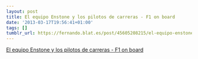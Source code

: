 ```yaml
---
layout: post
title: El equipo Enstone y los pilotos de carreras - F1 on board
date: '2013-03-17T19:56:41+01:00'
tags: []
tumblr_url: https://fernando.blat.es/post/45605208215/el-equipo-enstone-y-los-pilotos-de-carreras-f1
---
```

[El equipo Enstone y los pilotos de carreras - F1 on board](http://blogs.f1aldia.com/f1onboard/equipo-enstone-pilotos-carreras/)  
